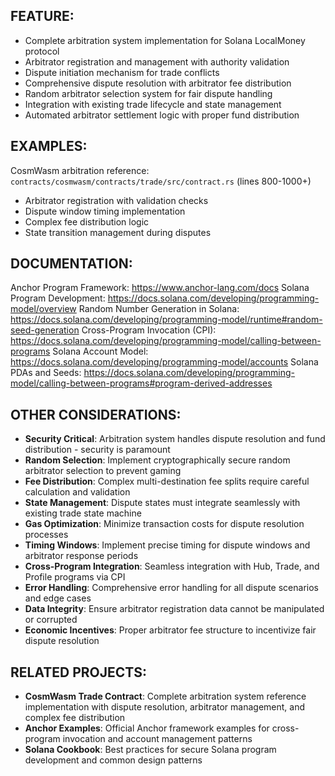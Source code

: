 ## FEATURE:

- Complete arbitration system implementation for Solana LocalMoney protocol
- Arbitrator registration and management with authority validation
- Dispute initiation mechanism for trade conflicts
- Comprehensive dispute resolution with arbitrator fee distribution
- Random arbitrator selection system for fair dispute handling
- Integration with existing trade lifecycle and state management
- Automated arbitrator settlement logic with proper fund distribution

## EXAMPLES:

CosmWasm arbitration reference: `contracts/cosmwasm/contracts/trade/src/contract.rs` (lines 800-1000+)
- Arbitrator registration with validation checks
- Dispute window timing implementation
- Complex fee distribution logic
- State transition management during disputes

## DOCUMENTATION:

Anchor Program Framework: https://www.anchor-lang.com/docs
Solana Program Development: https://docs.solana.com/developing/programming-model/overview
Random Number Generation in Solana: https://docs.solana.com/developing/programming-model/runtime#random-seed-generation
Cross-Program Invocation (CPI): https://docs.solana.com/developing/programming-model/calling-between-programs
Solana Account Model: https://docs.solana.com/developing/programming-model/accounts
Solana PDAs and Seeds: https://docs.solana.com/developing/programming-model/calling-between-programs#program-derived-addresses

## OTHER CONSIDERATIONS:

- **Security Critical**: Arbitration system handles dispute resolution and fund distribution - security is paramount
- **Random Selection**: Implement cryptographically secure random arbitrator selection to prevent gaming
- **Fee Distribution**: Complex multi-destination fee splits require careful calculation and validation
- **State Management**: Dispute states must integrate seamlessly with existing trade state machine
- **Gas Optimization**: Minimize transaction costs for dispute resolution processes
- **Timing Windows**: Implement precise timing for dispute windows and arbitrator response periods
- **Cross-Program Integration**: Seamless integration with Hub, Trade, and Profile programs via CPI
- **Error Handling**: Comprehensive error handling for all dispute scenarios and edge cases
- **Data Integrity**: Ensure arbitrator registration data cannot be manipulated or corrupted
- **Economic Incentives**: Proper arbitrator fee structure to incentivize fair dispute resolution

## RELATED PROJECTS:

- **CosmWasm Trade Contract**: Complete arbitration system reference implementation with dispute resolution, arbitrator management, and complex fee distribution
- **Anchor Examples**: Official Anchor framework examples for cross-program invocation and account management patterns
- **Solana Cookbook**: Best practices for secure Solana program development and common design patterns
